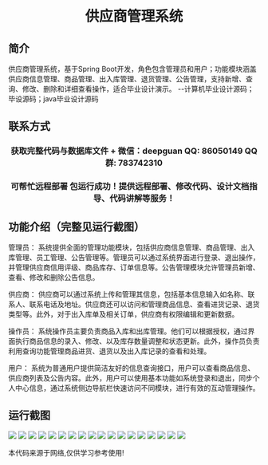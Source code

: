 <p><h1 align="center">供应商管理系统</h1></p>

## 简介
供应商管理系统，基于Spring Boot开发，角色包含管理员和用户；功能模块涵盖供应商信息管理、商品管理、出入库管理、退货管理、公告管理，支持新增、查询、修改、删除和详细查看操作，适合毕业设计演示。    --计算机毕业设计源码；毕设源码；java毕业设计源码


## 联系方式
<p><h3 align="center">获取完整代码与数据库文件 + 微信：deepguan QQ: 86050149 QQ群: 783742310</h3></p>
<p><h3 align="center">可帮忙远程部署 包运行成功！提供远程部署、修改代码、设计文档指导、代码讲解等服务！</h3></p>

## 功能介绍（完整见运行截图）
管理员： 系统提供全面的管理功能模块，包括供应商信息管理、商品管理、出入库管理、员工管理、公告管理等。管理员可以通过系统界面进行登录、退出操作，并管理供应商信用评级、商品库存、订单信息等。公告管理模块允许管理员新增、查看、修改和删除公告信息。

供应商： 供应商可以通过系统上传和管理其信息，包括基本信息输入如名称、联系人、联系电话及地址。供应商还可以访问和管理商品信息、查看进货记录、退货类型等。此外，对于出入库单及相关订单，供应商有权限编辑和更新数据。

操作员： 系统操作员主要负责商品入库和出库管理。他们可以根据授权，通过界面执行商品信息的录入、修改、以及库存数量调整和状态更新。此外，操作员负责利用查询功能管理商品进货、退货以及出入库记录的查看和处理。

用户： 系统为普通用户提供简洁友好的信息查询接口，用户可以查看商品信息、供应商列表及公告内容。此外，用户可以使用基本功能如系统登录和退出，同步个人中心信息，通过系统侧边导航栏快速访问不同模块，进行有效的互动管理操作。


## 运行截图
![](https://bs-1329754181.cos.ap-shanghai.myqcloud.com/spring/VendorManagementSystem/img/001.jpg)
![](https://bs-1329754181.cos.ap-shanghai.myqcloud.com/spring/VendorManagementSystem/img/002.jpg)
![](https://bs-1329754181.cos.ap-shanghai.myqcloud.com/spring/VendorManagementSystem/img/003.jpg)
![](https://bs-1329754181.cos.ap-shanghai.myqcloud.com/spring/VendorManagementSystem/img/004.jpg)
![](https://bs-1329754181.cos.ap-shanghai.myqcloud.com/spring/VendorManagementSystem/img/005.jpg)
![](https://bs-1329754181.cos.ap-shanghai.myqcloud.com/spring/VendorManagementSystem/img/006.jpg)
![](https://bs-1329754181.cos.ap-shanghai.myqcloud.com/spring/VendorManagementSystem/img/007.jpg)
![](https://bs-1329754181.cos.ap-shanghai.myqcloud.com/spring/VendorManagementSystem/img/008.jpg)
![](https://bs-1329754181.cos.ap-shanghai.myqcloud.com/spring/VendorManagementSystem/img/009.jpg)
![](https://bs-1329754181.cos.ap-shanghai.myqcloud.com/spring/VendorManagementSystem/img/010.jpg)
![](https://bs-1329754181.cos.ap-shanghai.myqcloud.com/spring/VendorManagementSystem/img/011.jpg)
![](https://bs-1329754181.cos.ap-shanghai.myqcloud.com/spring/VendorManagementSystem/img/012.jpg)
![](https://bs-1329754181.cos.ap-shanghai.myqcloud.com/spring/VendorManagementSystem/img/013.jpg)
![](https://bs-1329754181.cos.ap-shanghai.myqcloud.com/spring/VendorManagementSystem/img/014.jpg)
![](https://bs-1329754181.cos.ap-shanghai.myqcloud.com/spring/VendorManagementSystem/img/015.jpg)
![](https://bs-1329754181.cos.ap-shanghai.myqcloud.com/spring/VendorManagementSystem/img/016.jpg)
![](https://bs-1329754181.cos.ap-shanghai.myqcloud.com/spring/VendorManagementSystem/img/017.jpg)
![](https://bs-1329754181.cos.ap-shanghai.myqcloud.com/spring/VendorManagementSystem/img/018.jpg)

<p>本代码来源于网络,仅供学习参考使用!</p>
